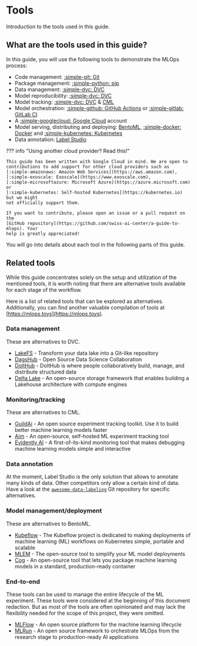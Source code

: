 # Tools

Introduction to the tools used in this guide.

## What are the tools used in this guide?

In this guide, you will use the following tools to demonstrate the MLOps
process:

- Code management: [:simple-git: Git](https://git-scm.com/)
- Package management: [:simple-python: pip](https://pip.pypa.io/)
- Data management: [:simple-dvc: DVC](https://dvc.org/)
- Model reproducibility: [:simple-dvc: DVC](https://dvc.org/)
- Model tracking: [:simple-dvc: DVC](https://dvc.org/) & [CML](https://cml.dev/)
- Model orchestration:
  [:simple-github: GitHub Actions](https://github.com/features/actions) or
  [:simple-gitlab: GitLab CI](https://about.gitlab.com/topics/ci-cd/)
- A [:simple-googlecloud: Google Cloud](https://cloud.google.com) account
- Model serving, distributing and deploying: [BentoML](https://bentoml.com/),
  [:simple-docker: Docker](https://docker.com/) and
  [:simple-kubernetes: Kubernetes](https://kubernetes.io/)
- Data annotation: [Label Studio](https://labelstud.io/)

??? info "Using another cloud provider? Read this!"

    This guide has been written with Google Cloud in mind. We are open to
    contributions to add support for other cloud providers such as
    [:simple-amazonaws: Amazon Web Services](https://aws.amazon.com),
    [:simple-exoscale: Exoscale](https://www.exoscale.com),
    [:simple-microsoftazure: Microsoft Azure](https://azure.microsoft.com) or
    [:simple-kubernetes: Self-hosted Kubernetes](https://kubernetes.io) but we might
    not officially support them.

    If you want to contribute, please open an issue or a pull request on the
    [GitHub repository](https://github.com/swiss-ai-center/a-guide-to-mlops). Your
    help is greatly appreciated!

You will go into details about each tool in the following parts of this guide.

[//]: # "TODO: Add an illustration to display the different tools and their purposes?"

## Related tools

While this guide concentrates solely on the setup and utilization of the
mentioned tools, it is worth noting that there are alternative tools available
for each stage of the workflow.

Here is a list of related tools that can be explored as alternatives.
Additionally, you can find another valuable compilation of tools at
[https://mlops.toys](https://mlops.toys).

### Data management

These are alternatives to DVC.

- [LakeFS](https://lakefs.io/) - Transform your data lake into a Git-like
  repository
- [DagsHub](https://dagshub.com/) - Open Source Data Science Collaboration
- [DoltHub](https://www.dolthub.com/) - DoltHub is where people collaboratively
  build, manage, and distribute structured data
- [Delta Lake](https://delta.io/) - An open-source storage framework that
  enables building a Lakehouse architecture with compute engines

### Monitoring/tracking

These are alternatives to CML.

- [GuildAi](https://guild.ai/) - An open source experiment tracking toolkit. Use
  it to build better machine learning models faster
- [Aim](https://aimstack.io/) - An open-source, self-hosted ML experiment
  tracking tool
- [Evidently AI](https://evidentlyai.com/) - A first-of-its-kind monitoring tool
  that makes debugging machine learning models simple and interactive

### Data annotation

At the moment, Label Studio is the only solution that allows to annotate many
kinds of data. Other competitors only allow a certain kind of data. Have a look
at the
[`awesome-data-labeling`](https://github.com/heartexlabs/awesome-data-labeling)
Git repository for specific alternatives.

### Model management/deployment

These are alternatives to BentoML.

- [Kubeflow](https://www.kubeflow.org/) - The Kubeflow project is dedicated to
  making deployments of machine learning (ML) workflows on Kubernetes simple,
  portable and scalable
- [MLEM](https://mlem.ai/) - The open-source tool to simplify your ML model
  deployments
- [Cog](https://github.com/replicate/cog) - An open-source tool that lets you
  package machine learning models in a standard, production-ready container

### End-to-end

These tools can be used to manage the entire lifecycle of the ML experiment.
These tools were considered at the beginning of this document redaction. But as
most of the tools are often opinionated and may lack the flexibility needed for
the scope of this project, they were omitted.

- [MLFlow](https://mlflow.org/) - An open source platform for the machine
  learning lifecycle
- [MLRun](https://www.mlrun.org/) - An open source framework to orchestrate
  MLOps from the research stage to production-ready AI applications
